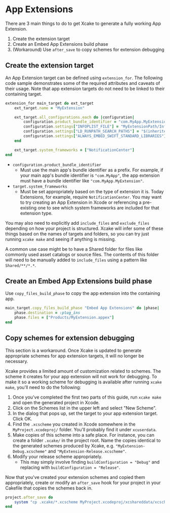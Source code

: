 # App Extensions
There are 3 main things to do to get Xcake to generate a fully working App Extension.

1. Create the extension target
2. Create an Embed App Extensions build phase
3. (Workaround) Use `after_save` to copy schemes for extension debugging

## Create the extension target
An App Extension target can be defined using `extension_for`. The following code sample demonstrates some of the required attributes and caveats of their usage. Note that app extension targets do not need to be linked to their containing target.
```ruby
extension_for main_target do ext_target
    ext_target.name = "MyExtension"

    ext_target.all_configurations.each do |configuration|
        configuration.product_bundle_identifier = "com.MyApp.MyExtension"
        configuration.settings["INFOPLIST_FILE"] = "MyExtensionPath/Info.plist"
        configuration.settings["LD_RUNPATH_SEARCH_PATHS"] = "$(inherited) @executable_path/Frameworks"
        configuration.settings["ALWAYS_EMBED_SWIFT_STANDARD_LIBRARIES"] = "YES"
    end

    ext_target.system_frameworks = ["NotificationCenter"]
end
```

- `configuration.product_bundle_identifier`
    - Must use the main app's bundle identifier as a prefix. For example, if your main app's bundle identifier is `"com.MyApp"`, the app extension must have a bundle identifier like `"com.MyApp.MyExtension"`.
- `target.system_frameworks`
    - Must be set appropriately based on the type of extension it is. Today Extensions, for example, require `NotificationCenter`. You may want to try creating an App Extension in Xcode or referencing a pre-existing one to see which system frameworks are included for that extension type.

You may also need to explicitly add `include_files` and `exclude_files` depending on how your project is structured. Xcake will infer some of these things based on the names of targets and folders, so you can try just running `xcake make` and seeing if anything is missing.

A common use case might be to have a Shared folder for files like commonly used asset catalogs or source files. The contents of this folder will need to be manually added to `include_files` using a pattern like `Shared/**/*.*`.

## Create an Embed App Extensions build phase
Use `copy_files_build_phase` to copy the app extension into the containing app.
```ruby
main_target.copy_files_build_phase "Embed App Extensions" do |phase|
    phase.destination = :plug_ins
    phase.files = ["Products/MyExtension.appex"]
end
```

## Copy schemes for extension debugging
This section is a workaround. Once Xcake is updated to generate appropriate schemes for app extension targets, it will no longer be necessary.

Xcake provides a limited amount of customization related to schemes. The scheme it creates for your app extension will not work for debugging. To make it so a working scheme for debugging is available after running `xcake make`, you'll need to do the following:

1. Once you've completed the first two parts of this guide, run `xcake make` and open the generated project in Xcode.
2. Click on the Schemes list in the upper left and select "New Scheme".
3. In the dialog that pops up, set the target to your app extension target. Click OK.
4. Find the `.xcscheme` you created in Xcode somewhere in the `MyProject.xcodeproj/` folder. You'll probably find it under `xcuserdata`.
5. Make copies of this scheme into a safe place. For instance, you can create a folder `.xcake/` in the project root. Name the copies identical to the generated schemes produced by Xcake, e.g. `"MyExtension-Debug.xcscheme"` and `"MyExtension-Release.xcscheme"`.
6. Modify your release scheme appropriately.
    - This may simply involve finding `buildConfiguration = "Debug"` and replacing with `buildConfiguration = "Release"`.

Now that you've created your extension schemes and copied them appropriately, create or modify an `after_save` hook for your project in your Cakefile that copies the schemes back in.

```ruby
project.after_save do
    system "cp .xcake/*.xcscheme MyProject.xcodeproj/xcshareddata/xcschemes/"
end
```
